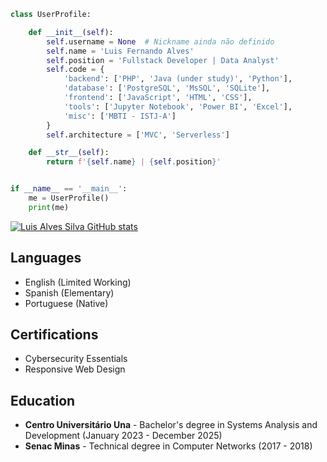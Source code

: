 ```python
class UserProfile:

    def __init__(self):
        self.username = None  # Nickname ainda não definido
        self.name = 'Luis Fernando Alves'
        self.position = 'Fullstack Developer | Data Analyst'
        self.code = {
            'backend': ['PHP', 'Java (under study)', 'Python'],
            'database': ['PostgreSQL', 'MsSQL', 'SQLite'],
            'frontend': ['JavaScript', 'HTML', 'CSS'],
            'tools': ['Jupyter Notebook', 'Power BI', 'Excel'],
            'misc': ['MBTI - ISTJ-A']
        }
        self.architecture = ['MVC', 'Serverless']

    def __str__(self):
        return f'{self.name} | {self.position}'


if __name__ == '__main__':
    me = UserProfile()
    print(me)

```
[![Luis Alves Silva GitHub stats](https://github-readme-stats.vercel.app/api?username=LuisAlvesSilva)](https://github.com/anuraghazra/github-readme-stats)
## Languages
- English (Limited Working)
- Spanish (Elementary)
- Portuguese (Native)

## Certifications
- Cybersecurity Essentials
- Responsive Web Design

## Education
- **Centro Universitário Una** - Bachelor's degree in Systems Analysis and Development (January 2023 - December 2025)
- **Senac Minas** - Technical degree in Computer Networks (2017 - 2018)
